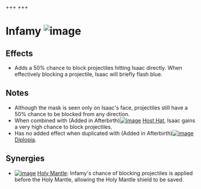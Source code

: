 +++
+++

 # Infamy ![image](/image/Infamy.png) 


Effects
---------


* Adds a 50% chance to block projectiles hitting Isaac directly. When effectively blocking a projectile, Isaac will briefly flash blue.


Notes
-------


* Although the mask is seen only on Isaac's face, projectiles still have a 50% chance to be blocked from any direction.
* When combined with (Added in Afterbirth)[![image](/image/Host_Hat.png)](/wiki/Host_Hat "Host Hat") [Host Hat](/wiki/Host_Hat "Host Hat"), Isaac gains a very high chance to block projectiles.
* Has no added effect when duplicated with (Added in Afterbirth)[![image](/image/Diplopia.png)](/wiki/Diplopia "Diplopia") [Diplopia](/wiki/Diplopia "Diplopia").


Synergies
-----------


* [![image](/image/Holy_Mantle.png)](/wiki/Holy_Mantle "Holy Mantle") [Holy Mantle](/wiki/Holy_Mantle "Holy Mantle"): Infamy's chance of blocking projectiles is applied before the Holy Mantle, allowing the Holy Mantle shield to be saved.


